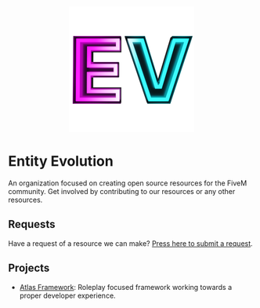 <div align="center">
    <img height="256" width="256" src="Ev-Without.png" alt="EV Logo">
</div>

# Entity Evolution
An organization focused on creating open source resources for the FiveM community. Get involved by contributing to our resources or any other resources.

## Requests
Have a request of a resource we can make?
[Press here to submit a request](https://entityevolution.github.io/#requests).

## Projects
- [Atlas Framework](https://github.com/AtlasFw): Roleplay focused framework working towards a proper developer experience.
